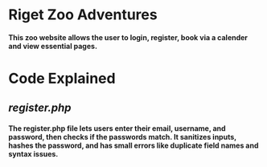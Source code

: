 # Riget Zoo Adventures

#### This zoo website allows the user to login, register, book via a calender and view essential pages.

# Code Explained

## _register.php_

#### The register.php file lets users enter their email, username, and password, then checks if the passwords match. It sanitizes inputs, hashes the password, and has small errors like duplicate field names and syntax issues.